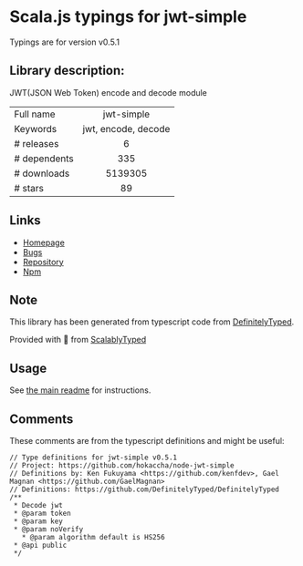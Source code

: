
# Scala.js typings for jwt-simple

Typings are for version v0.5.1

## Library description:
JWT(JSON Web Token) encode and decode module

|                    |                 |
| ------------------ | :-------------: |
| Full name          | jwt-simple |
| Keywords           | jwt, encode, decode |
| # releases         | 6 |
| # dependents       | 335 |
| # downloads        | 5139305 |
| # stars            | 89 |

## Links
- [Homepage](https://github.com/hokaccha/node-jwt-simple#readme)
- [Bugs](https://github.com/hokaccha/node-jwt-simple/issues)
- [Repository](https://github.com/hokaccha/node-jwt-simple)
- [Npm](https://www.npmjs.com/package/jwt-simple)
    


## Note
This library has been generated from typescript code from [DefinitelyTyped](https://definitelytyped.org).

Provided with :purple_heart: from [ScalablyTyped](https://github.com/oyvindberg/ScalablyTyped)

## Usage
See [the main readme](../../readme.md) for instructions.

## Comments

These comments are from the typescript definitions and might be useful:
```
// Type definitions for jwt-simple v0.5.1
// Project: https://github.com/hokaccha/node-jwt-simple
// Definitions by: Ken Fukuyama <https://github.com/kenfdev>, Gael Magnan <https://github.com/GaelMagnan>
// Definitions: https://github.com/DefinitelyTyped/DefinitelyTyped
/**
 * Decode jwt
 * @param token
 * @param key
 * @param noVerify
   * @param algorithm default is HS256
 * @api public
 */

```

